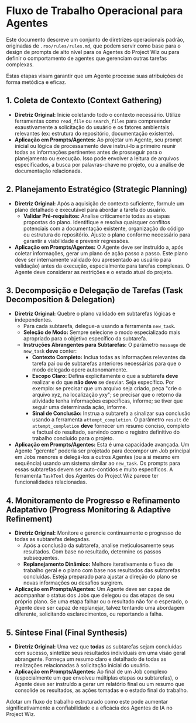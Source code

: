 # Fluxo de Trabalho Operacional para Agentes

Este documento descreve um conjunto de diretrizes operacionais padrão, originadas de `.roo/rules/rules.md`, que podem servir como base para o design de prompts de alto nível para os Agentes do Project Wiz ou para definir o comportamento de agentes que gerenciam outras tarefas complexas.

Estas etapas visam garantir que um Agente processe suas atribuições de forma metódica e eficaz.

## 1. Coleta de Contexto (Context Gathering)

*   **Diretriz Original:** Inicie coletando todo o contexto necessário. Utilize ferramentas como `read_file` ou `search_files` para compreender exaustivamente a solicitação do usuário e os fatores ambientais relevantes (ex: estrutura do repositório, documentação existente).
*   **Aplicação em Prompts/Agentes:** Ao projetar um Agente, seu prompt inicial ou lógica de processamento deve instruí-lo a primeiro reunir todas as informações pertinentes antes de prosseguir para o planejamento ou execução. Isso pode envolver a leitura de arquivos especificados, a busca por palavras-chave no projeto, ou a análise de documentação relacionada.

## 2. Planejamento Estratégico (Strategic Planning)

*   **Diretriz Original:** Após a aquisição de contexto suficiente, formule um plano detalhado e executável para abordar a tarefa do usuário.
    *   **Validar Pré-requisitos:** Analise criticamente todas as etapas propostas do plano. Identifique e resolva quaisquer conflitos potenciais com a documentação existente, organização do código ou estrutura do repositório. Ajuste o plano conforme necessário para garantir a viabilidade e prevenir regressões.
*   **Aplicação em Prompts/Agentes:** O Agente deve ser instruído a, após coletar informações, gerar um plano de ação passo a passo. Este plano deve ser internamente validado (ou apresentado ao usuário para validação) antes da execução, especialmente para tarefas complexas. O Agente deve considerar as restrições e o estado atual do projeto.

## 3. Decomposição e Delegação de Tarefas (Task Decomposition & Delegation)

*   **Diretriz Original:** Quebre o plano validado em subtarefas lógicas e independentes.
    *   Para cada subtarefa, delegue-a usando a ferramenta `new_task`.
    *   **Seleção de Modo:** Sempre selecione o modo especializado mais apropriado para o objetivo específico da subtarefa.
    *   **Instruções Abrangentes para Subtarefas:** O parâmetro `message` de `new_task` **deve** conter:
        *   **Contexto Completo:** Inclua todas as informações relevantes da tarefa pai ou de subtarefas anteriores necessárias para que o modo delegado opere autonomamente.
        *   **Escopo Claro:** Defina explicitamente o que a subtarefa **deve** realizar e do que **não deve** se desviar. Seja específico. Por exemplo: se precisar que um arquivo seja criado, peça "crie o arquivo xyz, na localização yxy"; se precisar que o retorno da atividade tenha informações específicas, informe; se tiver que seguir uma determinada ação, informe.
        *   **Sinal de Conclusão:** Instrua a subtarefa a sinalizar sua conclusão usando a ferramenta `attempt_completion`. O parâmetro `result` de `attempt_completion` **deve** fornecer um resumo conciso, completo e factual do resultado, servindo como o registro definitivo do trabalho concluído para o projeto.
*   **Aplicação em Prompts/Agentes:** Esta é uma capacidade avançada. Um Agente "gerente" poderia ser projetado para decompor um Job principal em Jobs menores e delegá-los a outros Agentes (ou a si mesmo em sequência) usando um sistema similar ao `new_task`. Os prompts para essas subtarefas devem ser auto-contidos e muito específicos. A ferramenta `TaskTool` dos Agentes do Project Wiz parece ter funcionalidades relacionadas.

## 4. Monitoramento de Progresso e Refinamento Adaptativo (Progress Monitoring & Adaptive Refinement)

*   **Diretriz Original:** Monitore e gerencie continuamente o progresso de todas as subtarefas delegadas.
    *   Após a conclusão da subtarefa, analise meticulosamente seus resultados. Com base no resultado, determine os passos subsequentes.
    *   **Replanejamento Dinâmico:** Melhore iterativamente o fluxo de trabalho geral e o plano com base nos resultados das subtarefas concluídas. Esteja preparado para ajustar a direção do plano se novas informações ou desafios surgirem.
*   **Aplicação em Prompts/Agentes:** Um Agente deve ser capaz de acompanhar o status dos Jobs que delegou ou das etapas de seu próprio plano. Se uma etapa falhar ou o resultado não for o esperado, o Agente deve ser capaz de replanejar, talvez tentando uma abordagem diferente, solicitando esclarecimentos, ou reportando a falha.

## 5. Síntese Final (Final Synthesis)

*   **Diretriz Original:** Uma vez que **todas** as subtarefas sejam concluídas com sucesso, sintetize seus resultados individuais em uma visão geral abrangente. Forneça um resumo claro e detalhado de todas as realizações relacionadas à solicitação inicial do usuário.
*   **Aplicação em Prompts/Agentes:** Ao final de um Job complexo (especialmente um que envolveu múltiplas etapas ou subtarefas), o Agente deve ser instruído a gerar um relatório final ou um resumo que consolide os resultados, as ações tomadas e o estado final do trabalho.

Adotar um fluxo de trabalho estruturado como este pode aumentar significativamente a confiabilidade e a eficácia dos Agentes de IA no Project Wiz.
